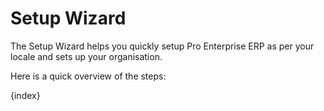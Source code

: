 # Setup Wizard

The Setup Wizard helps you quickly setup Pro Enterprise ERP as per your locale and sets up your organisation.

Here is a quick overview of the steps:

{index}
